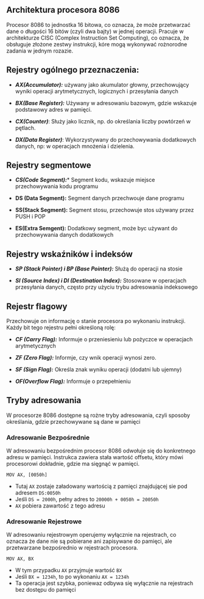 ## Architektura procesora 8086
Procesor 8086 to jednostka 16 bitowa, co oznacza, że może przetwarzać dane o długości 16 bitów (czyli dwa bajty) w jednej operacji. Pracuje w architekturze CISC (Complex Instruction Set Computing), co oznacza, że obsługuje złożone zestwy instrukcji, kóre mogą wykonywać rożnorodne zadania w jednym rozazie.

## Rejestry ogólnego przeznaczenia:
- ***AX(Accumulator):*** używany jako akumulator głowny, przechowujący wyniki operacji arytmetycznych, logicznych i przesyłania danych

- ***BX(Base Register):*** Używany w adresowaniu bazowym, gdzie wskazuje podstawowy adres w pamięci.

- ***CX(Counter)***: Służy jako licznik, np. do określania liczby powtórzeń w pętlach.

- ***DX(Data Register)***: Wykorzystywany do przechowywania dodatkowych danych, np: w operacjach mnożenia i dzielenia.

## Rejestry segmentowe
- ***CS(Code Segment):**** Segment kodu, wskazuje miejsce przechowywania kodu programu

- ****DS (Data Segment):**** Segment danych przechwouje dane programu

- ****SS(Stack Segment):**** Segment  stosu, przechowuje stos używany przez PUSH i POP

- ****ES(Extra Semgent):**** Dodatkowy segment, może byc używant do przechowywania danych dodatkowych

## Rejestry wskaźników i indeksów
- ***SP (Stack Pointer) i BP (Base Pointer):*** Służą do operacji na stosie

- ***SI (Source Index) i DI (Destination Index):*** Stosowane w operacjach przesyłania danych, często przy użyciu trybu adresowania indeksowego

## Rejestr flagowy
Przechowuje on informację o stanie procesora po wykonaniu instrukcji. Każdy bit tego rejestru pełni określoną rolę:

- ***CF (Carry Flag):*** Informuje o przeniesieniu lub pożyczce w operacjach arytmetycznych

- ***ZF (Zero Flag):*** Informje, czy wnik operacji wynosi zero.

- ***SF (Sign Flag):*** Określa znak wyniku operacji (dodatni lub ujemny)

- ***OF(Overflow Flag):*** Informuje o przepełnieniu




## Tryby adresowania
W procesorze 8086 dostępne są rożne tryby adresowania, czyli sposoby określania, gdzie przechowywane są dane w pamięci

### Adresowanie Bezpośrednie
W adresowaniu bezpośrednim procesor 8086 odwołuje się do konkretnego adresu w pamięci. Instrukca zawiera stała wartość offsetu, który mówi procesorowi dokładnie, gdzie ma sięgnąć w pamięci.

```Assembly
MOV AX, [0050h]
```
- Tutaj `AX` zostaje załadowany wartością z pamięci znajdującej sie pod adresem `DS:0050h`
- Jeśli `DS = 2000h`, pełny adres to `20000h + 0050h = 20050h`
- `AX` pobiera zawartość z tego adresu

### Adresowanie Rejestrowe
W adresowaniu rejestrowym operujemy wyłącznie na rejestrach, co oznacza że dane nie są pobierane ani zapisywane do pamięci, ale przetwarzane bezpośrednio w rejestrach procesora.
```Assembly
MOV AX, BX
```
- W tym przypadku `AX` przyjmuje wartość `BX`
- Jeśli `BX = 1234h`, to po wykonaniu `AX = 1234h`
- Ta operacja jest szybka, poniewaz odbywa się wyłącznie na rejestrach bez dostępu do pamięci

